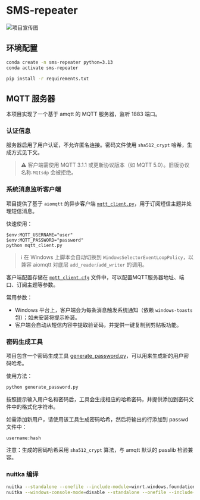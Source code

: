 # SMS-repeater

![项目宣传图](assets/title.jpeg)

## 环境配置

```bash
conda create -n sms-repeater python=3.13
conda activate sms-repeater

pip install -r requirements.txt
```

## MQTT 服务器

本项目实现了一个基于 amqtt 的 MQTT 服务器，监听 1883 端口。

### 认证信息

服务器启用了用户认证，不允许匿名连接。密码文件使用 `sha512_crypt` 哈希，生成方式见下文。

> ⚠️ 客户端需使用 MQTT 3.1.1 或更新协议版本（如 MQTT 5.0）。旧版协议名称 `MQIsdp` 会被拒绝。

### 系统消息监听客户端

项目提供了基于 `aiomqtt` 的异步客户端 [`mqtt_client.py`](file://c%3A/workspace/github/SMS-repeater/mqtt_client.py)，用于订阅短信主题并处理短信消息。

快速使用：

```pwsh
$env:MQTT_USERNAME="user"
$env:MQTT_PASSWORD="password"
python mqtt_client.py
```

> ℹ️ 在 Windows 上脚本会自动切换到 `WindowsSelectorEventLoopPolicy`，以兼容 aiomqtt 对底层 `add_reader`/`add_writer` 的调用。

客户端配置存储在 [`mqtt_client.cfg`](file://c%3A/workspace/github/SMS-repeater/mqtt_client.cfg) 文件中，可以配置MQTT服务器地址、端口、订阅主题等参数。

常用参数：

- Windows 平台上，客户端会为每条消息触发系统通知（依赖 `windows-toasts` 包）；如未安装将提示补装。
- 客户端会自动从短信内容中提取验证码，并提供一键复制到剪贴板功能。

### 密码生成工具

项目包含一个密码生成工具 [generate_password.py](file://c%3A/workspace/github/SMS-repeater/generate_password.py)，可以用来生成新的用户密码哈希。

使用方法：
```bash
python generate_password.py
```

按照提示输入用户名和密码后，工具会生成相应的哈希密码，并提供添加到密码文件中的格式化字符串。

如需添加新用户，请使用该工具生成密码哈希，然后将输出的行添加到 passwd 文件中：

```
username:hash
```

注意：生成的密码哈希采用 `sha512_crypt` 算法，与 amqtt 默认的 passlib 检验兼容。


### nuitka 编译

```bash
nuitka --standalone --onefile --include-module=winrt.windows.foundation --include-module=winrt.windows.foundation.collections mqtt_client.py
nuitka --windows-console-mode=disable --standalone --onefile --include-module=winrt.windows.foundation --include-module=winrt.windows.foundation.collections mqtt_client.py
```
